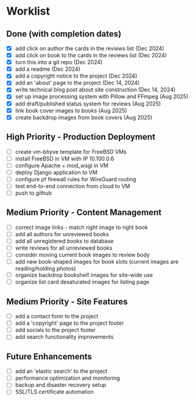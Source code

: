 # Worklist

## Done (with completion dates)

- [x] add click on author the cards in the reviews list (Dec 2024)
- [x] add click on book to the cards in the reviews list (Dec 2024)
- [x] turn this into a git repo (Dec 2024)
- [x] add a readme (Dec 2024)
- [x] add a copyright notice to the project (Dec 2024)
- [x] add an 'about' page to the project (Dec 14, 2024)
- [x] write technical blog post about site construction (Dec 14, 2024)
- [x] set up image processing system with Pillow and FFmpeg (Aug 2025)
- [x] add draft/published status system for reviews (Aug 2025)
- [x] link book cover images to books (Aug 2025)
- [x] create backdrop images from book covers (Aug 2025)

## High Priority - Production Deployment

- [ ] create vm-bhyve template for FreeBSD VMs
- [ ] install FreeBSD in VM with IP 10.100.0.6
- [ ] configure Apache + mod_wsgi in VM
- [ ] deploy Django application to VM
- [ ] configure pf firewall rules for WireGuard routing
- [ ] test end-to-end connection from cloud to VM
- [ ] push to github

## Medium Priority - Content Management

- [ ] correct image links - match right image to right book
- [ ] add all authors for unreviewed books
- [ ] add all unregistered books to database
- [ ] write reviews for all unreviewed books
- [ ] consider moving current book images to review body
- [ ] add new book-shaped images for book slots (current images are reading/holding photos)
- [ ] organize backdrop bookshelf images for site-wide use
- [ ] organize list card desaturated images for listing page

## Medium Priority - Site Features

- [ ] add a contact form to the project
- [ ] add a 'copyright' page to the project footer
- [ ] add socials to the project footer
- [ ] add search functionality improvements

## Future Enhancements

- [ ] add an 'elastic search' to the project
- [ ] performance optimization and monitoring
- [ ] backup and disaster recovery setup
- [ ] SSL/TLS certificate automation

